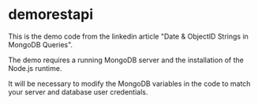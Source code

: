 # demorestapi

This is the demo code from the linkedin article "Date & ObjectID Strings in MongoDB Queries".

The demo requires a running MongoDB server and the installation of the Node.js runtime.

It will be necessary to modify the MongoDB variables in the code to match your server and database user credentials.
